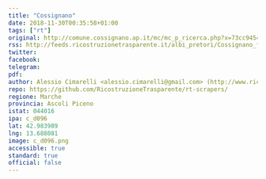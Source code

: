 ```yaml
---
title: "Cossignano"
date: 2018-11-30T00:35:58+01:00
tags: ["rt"]
original: http://comune.cossignano.ap.it/mc/mc_p_ricerca.php?x=73cc9454a4b89056e21d1678c6e57984
rss: http://feeds.ricostruzionetrasparente.it/albi_pretori/Cossignano_feed.xml
twitter: 
facebook: 
telegram: 
pdf: 
author: Alessio Cimarelli <alessio.cimarelli@gmail.com> (http://www.ricostruzionetrasparente.it)
repo: https://github.com/RicostruzioneTrasparente/rt-scrapers/
regione: Marche
provincia: Ascoli Piceno
istat: 044016
ipa: c_d096
lat: 42.983989
lng: 13.688081
image: c_d096.png
accessible: true
standard: true
official: false
---
```

